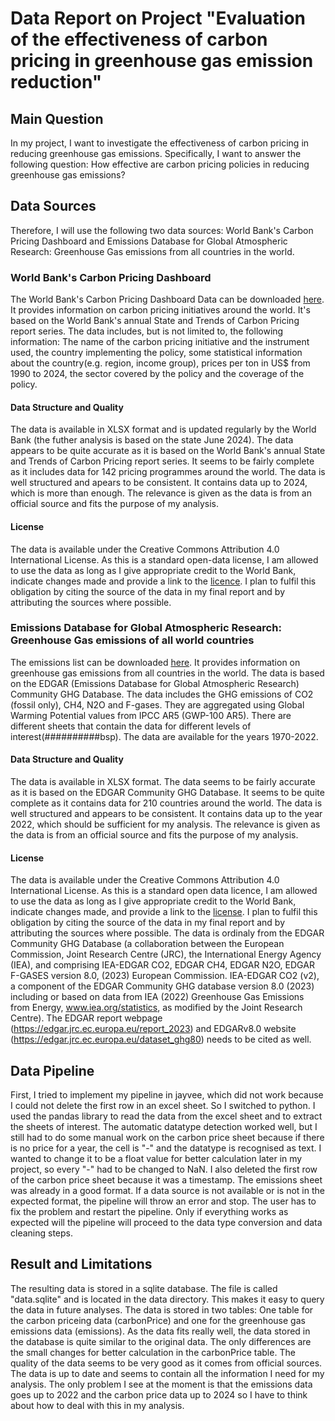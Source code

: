 # Data Report on Project "Evaluation of the effectiveness of carbon pricing in greenhouse gas emission reduction"
## Main Question
In my project, I want to investigate the effectiveness of carbon pricing in reducing greenhouse gas emissions. Specifically, I want to answer the following question:
How effective are carbon pricing policies in reducing greenhouse gas emissions?
## Data Sources
Therefore, I will use the following two data sources: World Bank's Carbon Pricing Dashboard and Emissions Database for Global Atmospheric Research: Greenhouse Gas emissions from all countries in the world.
### World Bank's Carbon Pricing Dashboard 
The World Bank's Carbon Pricing Dashboard Data can be downloaded [here](https://dev-rad-carbon-pricing.pantheonsite.io/sites/default/files/data-latest.xlsx). It provides information on carbon pricing initiatives around the world. It's based on the World Bank's annual State and Trends of Carbon Pricing report series. The data includes, but is not limited to, the following information:
The name of the carbon pricing initiative and the instrument used, the country implementing the policy, some statistical information about the country(e.g. region, income group), prices per ton in US$ from 1990 to 2024, the sector covered by the policy and the coverage of the policy.
#### Data Structure and Quality
The data is available in XLSX format and is updated regularly by the World Bank (the futher analysis is based on the state June 2024). The data appears to be quite accurate as it is based on the World Bank's annual State and Trends of Carbon Pricing report series. It seems to be fairly complete as it includes data for 142 pricing programmes around the world. The data is well structured and apears to be consistent. It contains data up to 2024, which is more than enough. The relevance is given as the data is from an official source and fits the purpose of my analysis.
#### License
The data is available under the Creative Commons Attribution 4.0 International License. As this is a standard open-data license, I am allowed to use the data as long as I give appropriate credit to the World Bank, indicate changes made and provide a link to the [licence](https://datacatalog.worldbank.org/public-licenses?fragment=cc). I plan to fulfil this obligation by citing the source of the data in my final report and by attributing the sources where possible.

### Emissions Database for Global Atmospheric Research: Greenhouse Gas emissions of all world countries
The emissions list can be downloaded [here](https://edgar.jrc.ec.europa.eu/booklet/EDGARv8.0_FT2022_GHG_booklet_2023.xlsx). It provides information on greenhouse gas emissions from all countries in the world. The data is based on the EDGAR (Emissions Database for Global Atmospheric Research) Community GHG Database. The data includes the GHG emissions of CO2 (fossil only), CH4, N2O and F-gases. They are aggregated using Global Warming Potential values from IPCC AR5 (GWP-100 AR5). There are different sheets that contain the data for different levels of interest(##########bsp). The data are available for the years 1970-2022.
#### Data Structure and Quality
The data is available in XLSX format. The data seems to be fairly accurate as it is based on the EDGAR Community GHG Database. It seems to be quite complete as it contains data for 210 countries around the world. The data is well structured and appears to be consistent. It contains data up to the year 2022, which should be sufficient for my analysis. The relevance is given as the data is from an official source and fits the purpose of my analysis. 
#### License
The data is available under the Creative Commons Attribution 4.0 International License. As this is a standard open data licence, I am allowed to use the data as long as I give appropriate credit to the World Bank, indicate changes made, and provide a link to the [license](https://creativecommons.org/licenses/by/4.0/). I plan to fulfil this obligation by citing the source of the data in my final report and by attributing the sources where possible.
The data is ordinaly from the EDGAR Community GHG Database (a collaboration between the European Commission, Joint Research Centre (JRC), the International Energy Agency (IEA), and comprising IEA-EDGAR CO2, EDGAR CH4, EDGAR N2O, EDGAR F-GASES version 8.0, (2023) European Commission.
IEA-EDGAR CO2 (v2), a component of the EDGAR Community GHG database version 8.0 (2023) including or based on data from IEA (2022) Greenhouse Gas Emissions from Energy, www.iea.org/statistics, as modified by the Joint Research Centre).
The EDGAR report webpage (https://edgar.jrc.ec.europa.eu/report_2023) and EDGARv8.0 website (https://edgar.jrc.ec.europa.eu/dataset_ghg80) needs to be cited as well.

## Data Pipeline
First, I tried to implement my pipeline in jayvee, which did not work because I could not delete the first row in an excel sheet. So I switched to python. I used the pandas library to read the data from the excel sheet and to extract the sheets of interest. The automatic datatype detection worked well, but I still had to do some manual work on the carbon price sheet because if there is no price for a year, the cell is "-" and the datatype is recognised as text. I wanted to change it to be a float value for better calculation later in my project, so every "-" had to be changed to NaN. I also deleted the first row of the carbon price sheet because it was a timestamp. The emissions sheet was already in a good format. If a data source is not available or is not in the expected format, the pipeline will throw an error and stop. The user has to fix the problem and restart the pipeline. Only if everything works as expected will the pipeline will proceed to the data type conversion and data cleaning steps.

## Result and Limitations
The resulting data is stored in a sqlite database. The file is called "data.sqlite" and is located in the data directory. This makes it easy to query the data in future analyses. The data is stored in two tables: One table for the carbon priceing data (carbonPrice) and one for the greenhouse gas emissions data (emissions). 
As the data fits really well, the data stored in the database is quite similar to the original data. The only differences are the small changes for better calculation in the carbonPrice table. The quality of the data seems to be very good as it comes from official sources. The data is up to date and seems to contain all the information I need for my analysis. The only problem I see at the moment is that the emissions data goes up to 2022 and the carbon price data up to 2024 so I have to think about how to deal with this in my analysis.